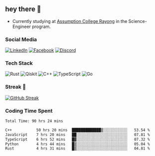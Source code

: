 ## hey there 👋

- Currently studying at [Assumption College Rayong](https://www.acr.ac.th) in the Science-Engineer program.

### Social Media

[![LinkedIn](https://img.shields.io/badge/linkedin-%230077B5.svg?style=for-the-badge&logo=linkedin&logoColor=white)](https://www.linkedin.com/in/kiattisakbeaw/)
[![Facebook](https://img.shields.io/badge/Facebook-%231877F2.svg?style=for-the-badge&logo=Facebook&logoColor=white)](https://www.facebook.com/kiattisakbeawsanburee)
[![Discord](https://img.shields.io/badge/Discord-%235865F2.svg?style=for-the-badge&logo=discord&logoColor=white)](https://discord.gg/dgRsHb5duc)

### Tech Stack
![Rust](https://img.shields.io/badge/rust-%23000000.svg?style=for-the-badge&logo=rust&logoColor=white)
![Qiskit](https://img.shields.io/badge/Qiskit-%236929C4.svg?style=for-the-badge&logo=Qiskit&logoColor=white)
![C++](https://img.shields.io/badge/c++-%2300599C.svg?style=for-the-badge&logo=c%2B%2B&logoColor=white)
![TypeScript](https://img.shields.io/badge/typescript-%23007ACC.svg?style=for-the-badge&logo=typescript&logoColor=white)
![Go](https://img.shields.io/badge/go-%2300ADD8.svg?style=for-the-badge&logo=go&logoColor=white)


### Streak 🚀
[![GitHub Streak](https://streak-stats.demolab.com?user=beawkiattisak&theme=dark&hide_border=true)](https://git.io/streak-stats)
</div>

### Coding Time Spent
<!--START_SECTION:waka-->

```txt
Total Time: 90 hrs 24 mins

C++           50 hrs 20 mins  █████████████▒░░░░░░░░░░░   53.54 %
JavaScript    7 hrs 20 mins   ██░░░░░░░░░░░░░░░░░░░░░░░   07.81 %
TypeScript    6 hrs 52 mins   █▓░░░░░░░░░░░░░░░░░░░░░░░   07.32 %
Python        4 hrs 44 mins   █▒░░░░░░░░░░░░░░░░░░░░░░░   05.04 %
Rust          4 hrs 31 mins   █▒░░░░░░░░░░░░░░░░░░░░░░░   04.81 %
```

<!--END_SECTION:waka-->
